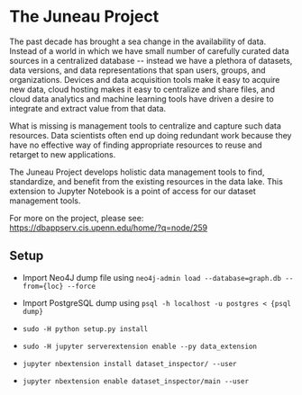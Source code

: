 # The Juneau Project

The past decade has brought a sea change in the availability of data. Instead of a world in which we have small number of carefully curated data sources in a centralized database -- instead we have a plethora of datasets, data versions, and data representations that span users, groups, and organizations. Devices and data acquisition tools make it easy to acquire new data, cloud hosting makes it easy to centralize and share files, and cloud data analytics and machine learning tools have driven a desire to integrate and extract value from that data.

What is missing is management tools to centralize and capture such data resources. Data scientists often end up doing redundant work because they have no effective way of finding appropriate resources to reuse and retarget to new applications.

The Juneau Project develops holistic data management tools to find, standardize, and benefit from the existing resources in the data lake.  This extension to Jupyter Notebook is a point of access for our dataset management tools. 

For more on the project, please see:
https://dbappserv.cis.upenn.edu/home/?q=node/259

## Setup

* Import Neo4J dump file using `neo4j-admin load --database=graph.db --from={loc} --force`
* Import PostgreSQL dump using `psql -h localhost -u postgres < {psql dump}`

* `sudo -H python setup.py install`
* `sudo -H jupyter serverextension enable --py data_extension`
* `jupyter nbextension install dataset_inspector/ --user`
* `jupyter nbextension enable dataset_inspector/main --user`